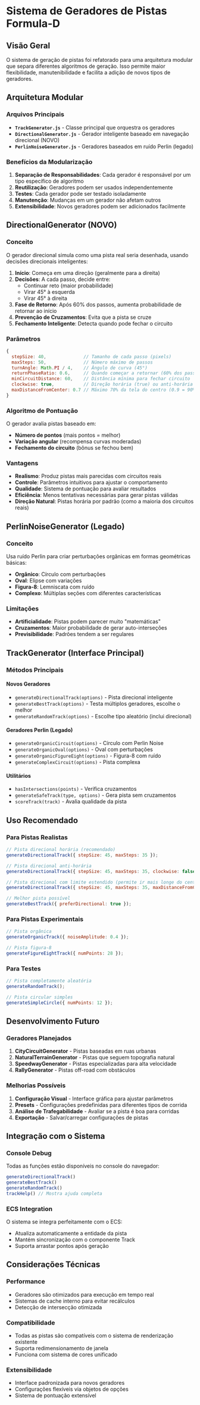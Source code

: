 # Sistema de Geradores de Pistas Formula-D

## Visão Geral

O sistema de geração de pistas foi refatorado para uma arquitetura modular que separa diferentes algoritmos de geração. Isso permite maior flexibilidade, manutenibilidade e facilita a adição de novos tipos de geradores.

## Arquitetura Modular

### Arquivos Principais

- **`TrackGenerator.js`** - Classe principal que orquestra os geradores
- **`DirectionalGenerator.js`** - Gerador inteligente baseado em navegação direcional (NOVO)
- **`PerlinNoiseGenerator.js`** - Geradores baseados em ruído Perlin (legado)

### Benefícios da Modularização

1. **Separação de Responsabilidades**: Cada gerador é responsável por um tipo específico de algoritmo
2. **Reutilização**: Geradores podem ser usados independentemente
3. **Testes**: Cada gerador pode ser testado isoladamente
4. **Manutenção**: Mudanças em um gerador não afetam outros
5. **Extensibilidade**: Novos geradores podem ser adicionados facilmente

## DirectionalGenerator (NOVO)

### Conceito

O gerador direcional simula como uma pista real seria desenhada, usando decisões direcionais inteligentes:

1. **Início**: Começa em uma direção (geralmente para a direita)
2. **Decisões**: A cada passo, decide entre:
   - Continuar reto (maior probabilidade)
   - Virar 45° à esquerda
   - Virar 45° à direita
3. **Fase de Retorno**: Após 60% dos passos, aumenta probabilidade de retornar ao início
4. **Prevenção de Cruzamentos**: Evita que a pista se cruze
5. **Fechamento Inteligente**: Detecta quando pode fechar o circuito

### Parâmetros

```javascript
{
  stepSize: 40,              // Tamanho de cada passo (pixels)
  maxSteps: 50,              // Número máximo de passos
  turnAngle: Math.PI / 4,    // Ângulo de curva (45°)
  returnPhaseRatio: 0.6,     // Quando começar a retornar (60% dos passos)
  minCircuitDistance: 60,    // Distância mínima para fechar circuito
  clockwise: true,           // Direção horária (true) ou anti-horária (false)
  maxDistanceFromCenter: 0.7 // Máximo 70% da tela do centro (0.9 = 90%)
}
```

### Algoritmo de Pontuação

O gerador avalia pistas baseado em:
- **Número de pontos** (mais pontos = melhor)
- **Variação angular** (recompensa curvas moderadas)
- **Fechamento do circuito** (bônus se fechou bem)

### Vantagens

- **Realismo**: Produz pistas mais parecidas com circuitos reais
- **Controle**: Parâmetros intuitivos para ajustar o comportamento
- **Qualidade**: Sistema de pontuação para avaliar resultados
- **Eficiência**: Menos tentativas necessárias para gerar pistas válidas
- **Direção Natural**: Pistas horária por padrão (como a maioria dos circuitos reais)

## PerlinNoiseGenerator (Legado)

### Conceito

Usa ruído Perlin para criar perturbações orgânicas em formas geométricas básicas:

- **Orgânico**: Círculo com perturbações
- **Oval**: Elipse com variações
- **Figura-8**: Lemniscata com ruído
- **Complexo**: Múltiplas seções com diferentes características

### Limitações

- **Artificialidade**: Pistas podem parecer muito "matemáticas"
- **Cruzamentos**: Maior probabilidade de gerar auto-interseções
- **Previsibilidade**: Padrões tendem a ser regulares

## TrackGenerator (Interface Principal)

### Métodos Principais

#### Novos Geradores
- `generateDirectionalTrack(options)` - Pista direcional inteligente
- `generateBestTrack(options)` - Testa múltiplos geradores, escolhe o melhor
- `generateRandomTrack(options)` - Escolhe tipo aleatório (inclui direcional)

#### Geradores Perlin (Legado)
- `generateOrganicCircuit(options)` - Círculo com Perlin Noise
- `generateOrganicOval(options)` - Oval com perturbações
- `generateOrganicFigureEight(options)` - Figura-8 com ruído
- `generateComplexCircuit(options)` - Pista complexa

#### Utilitários
- `hasIntersections(points)` - Verifica cruzamentos
- `generateSafeTrack(type, options)` - Gera pista sem cruzamentos
- `scoreTrack(track)` - Avalia qualidade da pista

## Uso Recomendado

### Para Pistas Realistas
```javascript
// Pista direcional horária (recomendado)
generateDirectionalTrack({ stepSize: 45, maxSteps: 35 });

// Pista direcional anti-horária
generateDirectionalTrack({ stepSize: 45, maxSteps: 35, clockwise: false });

// Pista direcional com limite estendido (permite ir mais longe do centro)
generateDirectionalTrack({ stepSize: 45, maxSteps: 35, maxDistanceFromCenter: 0.9 });

// Melhor pista possível
generateBestTrack({ preferDirectional: true });
```

### Para Pistas Experimentais
```javascript
// Pista orgânica
generateOrganicTrack({ noiseAmplitude: 0.4 });

// Pista figura-8
generateFigureEightTrack({ numPoints: 28 });
```

### Para Testes
```javascript
// Pista completamente aleatória
generateRandomTrack();

// Pista circular simples
generateSimpleCircle({ numPoints: 12 });
```

## Desenvolvimento Futuro

### Geradores Planejados
1. **CityCircuitGenerator** - Pistas baseadas em ruas urbanas
2. **NaturalTerrainGenerator** - Pistas que seguem topografia natural
3. **SpeedwayGenerator** - Pistas especializadas para alta velocidade
4. **RallyGenerator** - Pistas off-road com obstáculos

### Melhorias Possíveis
1. **Configuração Visual** - Interface gráfica para ajustar parâmetros
2. **Presets** - Configurações predefinidas para diferentes tipos de corrida
3. **Análise de Trafegabilidade** - Avaliar se a pista é boa para corridas
4. **Exportação** - Salvar/carregar configurações de pistas

## Integração com o Sistema

### Console Debug
Todas as funções estão disponíveis no console do navegador:
```javascript
generateDirectionalTrack()
generateBestTrack()
generateRandomTrack()
trackHelp() // Mostra ajuda completa
```

### ECS Integration
O sistema se integra perfeitamente com o ECS:
- Atualiza automaticamente a entidade da pista
- Mantém sincronização com o componente Track
- Suporta arrastar pontos após geração

## Considerações Técnicas

### Performance
- Geradores são otimizados para execução em tempo real
- Sistemas de cache interno para evitar recálculos
- Detecção de intersecção otimizada

### Compatibilidade
- Todas as pistas são compatíveis com o sistema de renderização existente
- Suporta redimensionamento de janela
- Funciona com sistema de cores unificado

### Extensibilidade
- Interface padronizada para novos geradores
- Configurações flexíveis via objetos de opções
- Sistema de pontuação extensível 